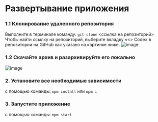 # Развертывание приложения

### 1.1 Клонирование удаленного репозитория
 Выполните в терминале команду: `git clone` <ссылка на репозиторий>
 Чтобы найти ссылку на репозиторий, выберите вкладку «<> Code» в репозитории на GitHub как указано на картинке ниже. 
![image](https://github.com/user-attachments/assets/cbf3cee0-72b0-46dc-bb95-17a32e3c5840)

### 1.2 Скачайте архив и разархивируйте его локально
![image](https://github.com/user-attachments/assets/81256c34-da92-4bd9-a6b3-58479684cf2e)

### 2. Установите все необходимые зависимости 
с помощью команды: `npm install` или `npm i`

### 3. Запустите приложение
с помощью команды: `npm start`
